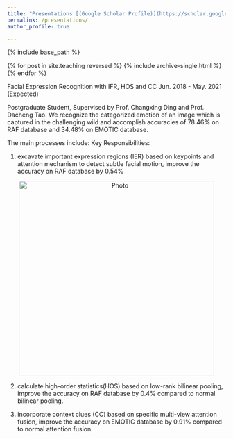 ```yaml
---
title: "Presentations [(Google Scholar Profile)](https://scholar.google.com/citations?user=pA-TqMEAAAAJ)"
permalink: /presentations/
author_profile: true

---
```


{% include base_path %}

{% for post in site.teaching reversed %}
  {% include archive-single.html %}
{% endfor %}

Facial Expression Recognition with IFR, HOS and CC 
Jun. 2018 - May. 2021 (Expected)

Postgraduate Student, Supervised by Prof. Changxing Ding and Prof. Dacheng Tao.
We recognize the categorized emotion of an image which is captured in the challenging wild and accomplish accuracies of 78.46\% on RAF database and 34.48\% on EMOTIC database. 

The main processes include: 
Key Responsibilities:
1) excavate important expression regions (IER) based on keypoints and attention mechanism to detect subtle facial motion, improve the accuracy on RAF database by 0.54% 
<p align="center">
  <img src="https://github.com/Sampson-Lee/Sampson-Lee.github.io/
" alt="Photo" style="width: 450px;"/> 
</p>

2) calculate high-order statistics(HOS) based on low-rank bilinear pooling, improve the accuracy on RAF database by 0.4% compared to normal bilinear pooling.


3) incorporate context clues (CC) based on specific multi-view attention fusion, improve the accuracy on EMOTIC database by 0.91% compared to normal attention fusion. 
